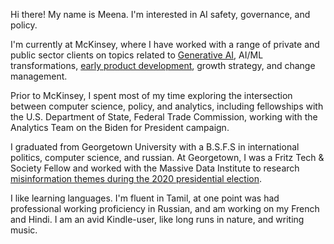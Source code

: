 Hi there! My name is Meena. I'm interested in AI safety, governance, and policy.

I'm currently at McKinsey, where I have worked with a range of private and public sector clients on topics related to [Generative AI](https://www.mckinsey.com/capabilities/quantumblack/our-insights/the-state-of-ai), AI/ML transformations, [early product development](https://www.mckinsey.com/capabilities/quantumblack/labs), growth strategy, and change management. 

Prior to McKinsey, I spent most of my time exploring the intersection between computer science, policy, and analytics, including fellowships with the U.S. Department of State, Federal Trade Commission, working with the Analytics Team on the Biden for President campaign. 

I graduated from Georgetown University with a B.S.F.S in international politics, computer science, and russian. At Georgetown, I was a Fritz Tech & Society Fellow and worked with the Massive Data Institute to research [misinformation themes during the 2020 presidential election](https://misinforeview.hks.harvard.edu/article/research-note-lies-and-presidential-debates-how-political-misinformation-spread-across-media-streams-during-the-2020-election/).

I like learning languages. I'm fluent in Tamil, at one point was had professional working proficiency in Russian, and am working on my French and Hindi. I am an avid Kindle-user, like long runs in nature, and writing music.
